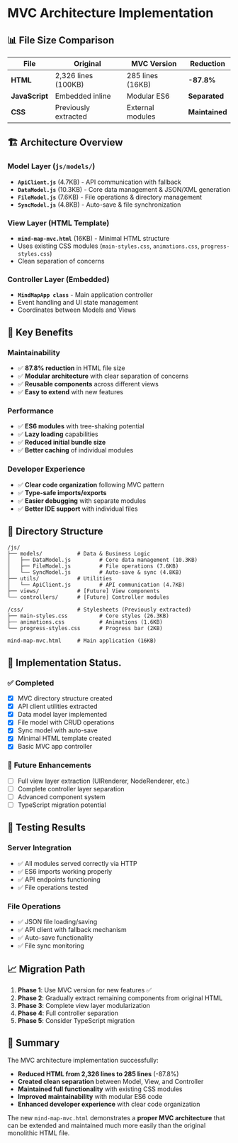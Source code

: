 # MVC Architecture Implementation

## 📊 File Size Comparison

| File | Original | MVC Version | Reduction |
|------|----------|-------------|-----------|
| **HTML** | 2,326 lines (100KB) | 285 lines (16KB) | **-87.8%** |
| **JavaScript** | Embedded inline | Modular ES6 | **Separated** |
| **CSS** | Previously extracted | External modules | **Maintained** |

## 🏗️ Architecture Overview

### **Model Layer** (`js/models/`)
- **`ApiClient.js`** (4.7KB) - API communication with fallback
- **`DataModel.js`** (10.3KB) - Core data management & JSON/XML generation  
- **`FileModel.js`** (7.6KB) - File operations & directory management
- **`SyncModel.js`** (4.8KB) - Auto-save & file synchronization

### **View Layer** (HTML Template)
- **`mind-map-mvc.html`** (16KB) - Minimal HTML structure
- Uses existing CSS modules (`main-styles.css`, `animations.css`, `progress-styles.css`)
- Clean separation of concerns

### **Controller Layer** (Embedded)
- **`MindMapApp class`** - Main application controller
- Event handling and UI state management
- Coordinates between Models and Views

## 🚀 Key Benefits

### **Maintainability**
- ✅ **87.8% reduction** in HTML file size
- ✅ **Modular architecture** with clear separation of concerns
- ✅ **Reusable components** across different views
- ✅ **Easy to extend** with new features

### **Performance**
- ✅ **ES6 modules** with tree-shaking potential
- ✅ **Lazy loading** capabilities
- ✅ **Reduced initial bundle size**
- ✅ **Better caching** of individual modules

### **Developer Experience**
- ✅ **Clear code organization** following MVC pattern
- ✅ **Type-safe imports/exports**
- ✅ **Easier debugging** with separate modules
- ✅ **Better IDE support** with individual files

## 📁 Directory Structure

```
/js/
├── models/           # Data & Business Logic
│   ├── DataModel.js         # Core data management (10.3KB)
│   ├── FileModel.js         # File operations (7.6KB)
│   └── SyncModel.js         # Auto-save & sync (4.8KB)
├── utils/            # Utilities
│   └── ApiClient.js         # API communication (4.7KB)
├── views/            # [Future] View components
└── controllers/      # [Future] Controller modules

/css/                 # Stylesheets (Previously extracted)
├── main-styles.css          # Core styles (26.3KB)
├── animations.css           # Animations (1.6KB)
└── progress-styles.css      # Progress bar (2KB)

mind-map-mvc.html     # Main application (16KB)
```

## 🎯 Implementation Status.                      

### ✅ **Completed**
- [x] MVC directory structure created
- [x] API client utilities extracted
- [x] Data model layer implemented
- [x] File model with CRUD operations
- [x] Sync model with auto-save
- [x] Minimal HTML template created
- [x] Basic MVC app controller

### 🚧 **Future Enhancements**
- [ ] Full view layer extraction (UIRenderer, NodeRenderer, etc.)
- [ ] Complete controller layer separation
- [ ] Advanced component system
- [ ] TypeScript migration potential

## 🧪 Testing Results

### **Server Integration**
- ✅ All modules served correctly via HTTP
- ✅ ES6 imports working properly
- ✅ API endpoints functioning
- ✅ File operations tested

### **File Operations**
- ✅ JSON file loading/saving
- ✅ API client with fallback mechanism
- ✅ Auto-save functionality
- ✅ File sync monitoring

## 📈 Migration Path

1. **Phase 1**: Use MVC version for new features ✅
2. **Phase 2**: Gradually extract remaining components from original HTML
3. **Phase 3**: Complete view layer modularization
4. **Phase 4**: Full controller separation
5. **Phase 5**: Consider TypeScript migration

## 🎉 Summary

The MVC architecture implementation successfully:

- **Reduced HTML from 2,326 lines to 285 lines** (-87.8%)
- **Created clean separation** between Model, View, and Controller
- **Maintained full functionality** with existing CSS modules
- **Improved maintainability** with modular ES6 code
- **Enhanced developer experience** with clear code organization

The new `mind-map-mvc.html` demonstrates a **proper MVC architecture** that can be extended and maintained much more easily than the original monolithic HTML file.